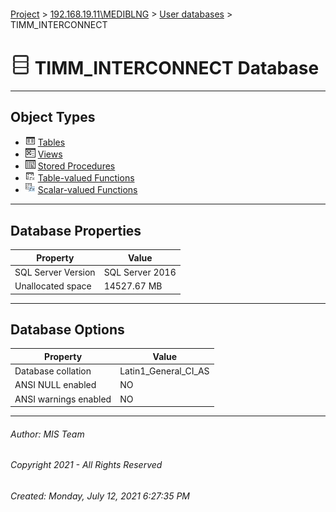 #### 

[Project](../../../index.md) > [192.168.19.11\\MEDIBLNG](../../index.md) > [User databases](../index.md) > TIMM_INTERCONNECT

# ![Database](../../../Images/ntDatabase.png) TIMM_INTERCONNECT Database

---

## <a name="#objecttypes"></a>Object Types

* ![Tables](../../../Images/Table.png) [Tables](Tables/Tables.md)
* ![Views](../../../Images/View.png) [Views](Views/Views.md)
* ![Stored Procedures](../../../Images/StoredProcedure.png) [Stored Procedures](Programmability/Stored_Procedures/Stored_Procedures.md)
* ![Table-valued Functions](../../../Images/Function_Table.png) [Table-valued Functions](Programmability/Functions/Table-valued_Functions/Table-valued_Functions.md)
* ![Scalar-valued Functions](../../../Images/Function_Scalar.png) [Scalar-valued Functions](Programmability/Functions/Scalar-valued_Functions/Scalar-valued_Functions.md)


---

## <a name="#dbproperties"></a>Database Properties

| Property | Value |
|---|---|
| SQL Server Version | SQL Server 2016 |
| Unallocated space | 14527.67 MB |


---

## <a name="#dboptions"></a>Database Options

| Property | Value |
|---|---|
| Database collation | Latin1_General_CI_AS |
| ANSI NULL enabled | NO |
| ANSI warnings enabled | NO |


---

###### Author:  MIS Team

###### Copyright 2021 - All Rights Reserved

###### Created: Monday, July 12, 2021 6:27:35 PM

